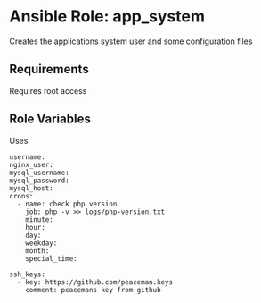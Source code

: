 Ansible Role: app_system
=========

Creates the applications system user and some configuration files

Requirements
------------

Requires root access

Role Variables
--------------

Uses
```
username:
nginx_user:
mysql_username:
mysql_password:
mysql_host:
crons:
  - name: check php version
    job: php -v >> logs/php-version.txt
    minute:
    hour:
    day:
    weekday:
    month:
    special_time:

ssh_keys:
  - key: https://github.com/peaceman.keys
    comment: peacemans key from github
```
